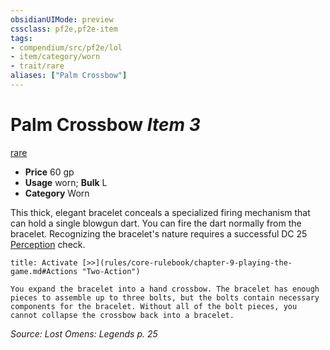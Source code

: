 ```yaml
---
obsidianUIMode: preview
cssclass: pf2e,pf2e-item
tags:
- compendium/src/pf2e/lol
- item/category/worn
- trait/rare
aliases: ["Palm Crossbow"]
---
```

# Palm Crossbow *Item 3*  
[rare](rules/traits/rare.md)  

- **Price** 60 gp
- **Usage** worn; **Bulk** L
- **Category** Worn

This thick, elegant bracelet conceals a specialized firing mechanism that can hold a single blowgun dart. You can fire the dart normally from the bracelet. Recognizing the bracelet's nature requires a successful DC 25 [Perception](compendium/skills.md#Perception) check.

```ad-embed-ability
title: Activate [>>](rules/core-rulebook/chapter-9-playing-the-game.md#Actions "Two-Action")

You expand the bracelet into a hand crossbow. The bracelet has enough pieces to assemble up to three bolts, but the bolts contain necessary components for the bracelet. Without all of the bolt pieces, you cannot collapse the crossbow back into a bracelet.
```

*Source: Lost Omens: Legends p. 25*